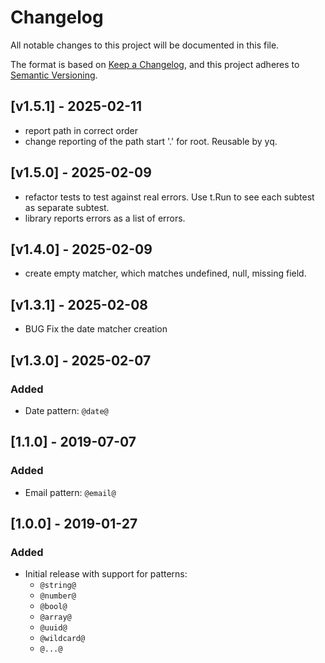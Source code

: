 # Changelog

All notable changes to this project will be documented in this file.

The format is based on [Keep a Changelog](https://keepachangelog.com/en/1.0.0/),
and this project adheres to [Semantic Versioning](https://semver.org/spec/v2.0.0.html).

## [v1.5.1] - 2025-02-11

- report path in correct order
- change reporting of the path start '.' for root. Reusable by yq.

## [v1.5.0] - 2025-02-09

- refactor tests to test against real errors. Use t.Run to see each subtest as separate subtest.
- library reports errors as a list of errors.

## [v1.4.0] - 2025-02-09

- create empty matcher, which matches undefined, null, missing field.

## [v1.3.1] - 2025-02-08

- BUG Fix the date matcher creation

## [v1.3.0] - 2025-02-07

### Added

- Date pattern: `@date@`

## [1.1.0] - 2019-07-07

### Added

- Email pattern: `@email@`

## [1.0.0] - 2019-01-27

### Added

- Initial release with support for patterns:
  - `@string@`
  - `@number@`
  - `@bool@`
  - `@array@`
  - `@uuid@`
  - `@wildcard@`
  - `@...@`
